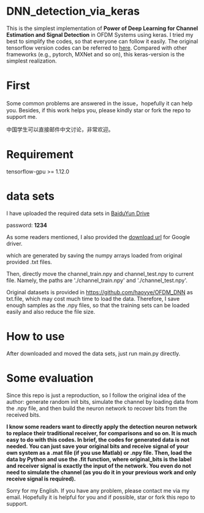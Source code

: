 # DNN_detection_via_keras
This is the simplest implementation of **Power of Deep Learning for Channel Estimation and Signal Detection** in OFDM Systems using keras. I tried my best to simplify the codes, so that everyone can follow it easily. The original tensorflow version codes can be referred to [here](https://github.com/haoyye/OFDM_DNN). Compared with other frameworks (e.g., pytorch, MXNet and so on), this keras-version is the simplest realization. 

# First
Some common problems are answered in the issue，hopefully it can help you. Besides, if this work helps you, please kindly star or fork the repo to support me. 

中国学生可以直接邮件中文讨论，非常欢迎。

# Requirement
tensorflow-gpu >= 1.12.0

# data sets
I have uploaded the required data sets in [BaiduYun Drive](https://pan.baidu.com/s/16_hVoPErs4dV3LXtwPU-4w)

password: **1234**

As some readers mentioned, I also provided the [download url](https://drive.google.com/drive/folders/1pwjEzmLZIybk3SWNAwo6hmzmUnd5Sgsf?usp=sharing) for Google driver.

which are generated by saving the numpy arrays loaded from original provided .txt files.

Then, directly move the channel_train.npy and channel_test.npy to current file. Namely, the paths are 
'./channel_train.npy' and './channel_test.npy'.

Original datasets is provided in https://github.com/haoyye/OFDM_DNN as txt.file, which may cost much time to load the data. Therefore, I save enough samples as the .npy files, so that the training sets can be loaded easily and also reduce the file size.

# How to use
After downloaded and moved the data sets, just run main.py directly.

# Some evaluation
Since this repo is just a reproduction, so I follow the original idea of the author: generate random init bits, simulate the channel by loading data from the .npy file, and then build the neuron network to recover bits from the received bits. 

**I know some readers want to directly apply the detection neuron network to replace their traditional receiver, for comparisons and so on. It is much easy to do with this codes. In brief, the codes for generated data is not needed. You can just save your original bits and receive signal of your own system as a .mat file (if you use Matlab) or .npy file. Then, load the data by Python and use the .fit function, where original_bits is the label and receiver signal is exactly the input of the network. You even do not need to simulate the channel (as you do it in your previous work and only receive signal is required).**

Sorry for my English. If you have any problem, please contact me via my email. 
Hopefully it is helpful for you and if possible, star or fork this repo to support. 
